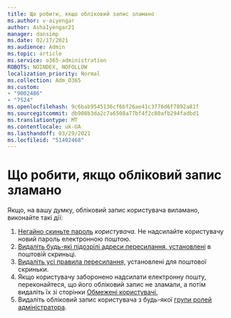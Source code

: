 ```yaml
---
title: Що робити, якщо обліковий запис зламано
ms.author: v-aiyengar
author: AshaIyengar21
manager: dansimp
ms.date: 02/17/2021
ms.audience: Admin
ms.topic: article
ms.service: o365-administration
ROBOTS: NOINDEX, NOFOLLOW
localization_priority: Normal
ms.collection: Adm_O365
ms.custom:
- "9002486"
- "7524"
ms.openlocfilehash: 9c6bab9545136cf6bf26ae41c3776d6f7892a81f
ms.sourcegitcommit: db908b3da2c7a6508a77bf4f2c80afb294fadbd1
ms.translationtype: MT
ms.contentlocale: uk-UA
ms.lasthandoff: 03/29/2021
ms.locfileid: "51402468"
---
```

# <a name="what-to-do-when-an-account-is-hacked"></a>Що робити, якщо обліковий запис зламано

Якщо, на вашу думку, обліковий запис користувача виламано, виконайте такі дії:

1. [Негайно скиньте пароль](https://go.microsoft.com/fwlink/?linkid=2103704) *користувача.* Не надсилайте користувачу новий пароль електронною поштою.
1. [Видаліть будь-які підозрілі адреси пересилання, установлені](https://go.microsoft.com/fwlink/?linkid=2103705) в поштовій скриньці.
1. [Видаліть усі правила пересилання,](https://go.microsoft.com/fwlink/?linkid=2103706) установлені для поштової скриньки.
1. Якщо користувачу заборонено надсилати електронну пошту, переконайтеся, що його обліковий запис не зламали, а потім видаліть їх зі сторінки [Обмежені користувачі.](https://go.microsoft.com/fwlink/?linkid=2103706)
1. Видаліть обліковий запис користувача з будь-якої [групи ролей адміністратора](https://go.microsoft.com/fwlink/?linkid=2092294).